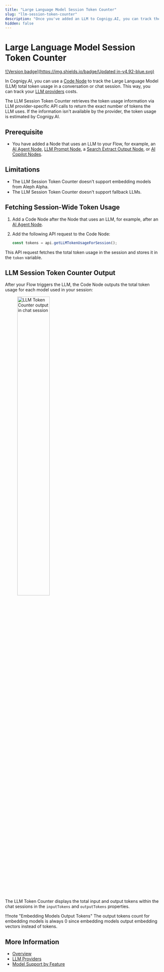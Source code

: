```yaml
---
title: "Large Language Model Session Token Counter"
slug: "llm-session-token-counter"
description: "Once you've added an LLM to Cognigy.AI, you can track the LLM token usage with a Code Node."
hidden: false
---
```


# Large Language Model Session Token Counter

[![Version badge](https://img.shields.io/badge/Updated in-v4.92-blue.svg)](../../../release-notes/4.92.md)

In Cognigy.AI, you can use a [Code Node](../../build/node-reference/basic/code/overview.md) to track the Large Language Model (LLM) total token usage in a conversation or chat session. This way, you can track your [LLM providers](providers/all-providers.md) costs.

The LLM Session Token Counter retrieves the token usage information via LLM provider-specific API calls to return the exact number of tokens the LLM uses. If the information isn't available by the provider, the token usage is estimated by Cognigy.AI.

## Prerequisite

- You have added a Node that uses an LLM to your Flow, for example, an [AI Agent Node](../../build/node-reference/ai/ai-agent.md), [LLM Prompt Node](../../build/node-reference/service/llm-prompt.md), a [Search Extract Output Node](../../build/node-reference/other-nodes/knowledge-search.md), or [AI Copilot Nodes](../../build/node-reference/ai-copilot/overview.md).

## Limitations

- The LLM Session Token Counter doesn't support embedding models from Aleph Alpha.
- The LLM Session Token Counter doesn't support fallback LLMs.

## Fetching Session-Wide Token Usage

1. Add a Code Node after the Node that uses an LLM, for example, after an [AI Agent Node](../../build/node-reference/ai/ai-agent.md).
2. Add the following API request to the Code Node:

    ```javaScript
    const tokens = api.getLLMTokenUsageForSession();
    ```

This API request fetches the total token usage in the session and stores it in the `token` variable.

## LLM Session Token Counter Output

After your Flow triggers the LLM, the Code Node outputs the total token usage for each model used in your session:

<figure>
    <img class="image-center" src="../../../../_assets/ai/empower/llms/llm-token-counter.png" width="50%" alt="LLM Token Counter output in chat session">
</figure>

The LLM Token Counter displays the total input and output tokens within the chat sessions in the `inputTokens` and `outputTokens` properties.

!!!note "Embedding Models Output Tokens"
    The output tokens count for embedding models is always 0 since embedding models output embedding vectors instead of tokens.

## More Information

- [Overview](overview.md)
- [LLM Providers](providers/all-providers.md)
- [Model Support by Feature](model-support-by-feature.md)
